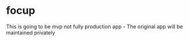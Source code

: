 # focup


This is going to be mvp not fully production app - The original app will be maintained privately
